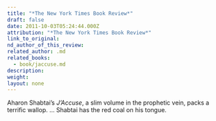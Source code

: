 ```yaml
---
title: "*The New York Times Book Review*"
draft: false
date: 2011-10-03T05:24:44.000Z
attribution: "*The New York Times Book Review*"
link_to_original:
nd_author_of_this_review:
related_author: .md
related_books:
  - book/jaccuse.md
description:
weight:
layout: none
---
```

Aharon Shabtai’s *J’Accuse*, a slim volume in the prophetic vein, packs a terrific wallop. … Shabtai has the red coal on his tongue.

